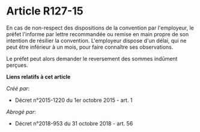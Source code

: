 # Article R127-15

En cas de non-respect des dispositions de la convention par l'employeur, le préfet l'informe par lettre recommandée ou remise
en main propre de son intention de résilier la convention. L'employeur dispose d'un délai, qui ne peut être inférieur à un
mois, pour faire connaître ses observations. 

Le préfet peut alors demander le reversement des sommes indûment perçues.

**Liens relatifs à cet article**

_Créé par_:

  - Décret n°2015-1220 du 1er octobre 2015 - art. 1

_Abrogé par_:

  - Décret n°2018-953 du 31 octobre 2018 - art. 56
